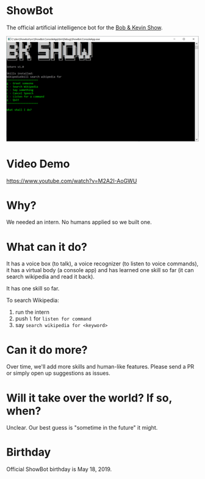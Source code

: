 # ShowBot

The official artificial intelligence bot for the [Bob & Kevin Show](https://bobandkevin.show/).

![Selfie](https://github.com/kgiszewski/ShowBot/blob/master/assets/showbot.jpg)

# Video Demo

https://www.youtube.com/watch?v=M2A2I-AoGWU

# Why?

We needed an intern. No humans applied so we built one.

# What can it do?

It has a voice box (to talk), a voice recognizer (to listen to voice commands), it has a virtual body (a console app) and has learned one skill so far (it can search wikipedia and read it back).

It has one skill so far.

To search Wikipedia:

1) run the intern
2) push `l` for `listen for command`
3) say `search wikipedia for <keyword>`


# Can it do more?

Over time, we'll add more skills and human-like features. Please send a PR or simply open up suggestions as issues.

# Will it take over the world? If so, when?

Unclear. Our best guess is "sometime in the future" it might.

# Birthday
Official ShowBot birthday is May 18, 2019.
